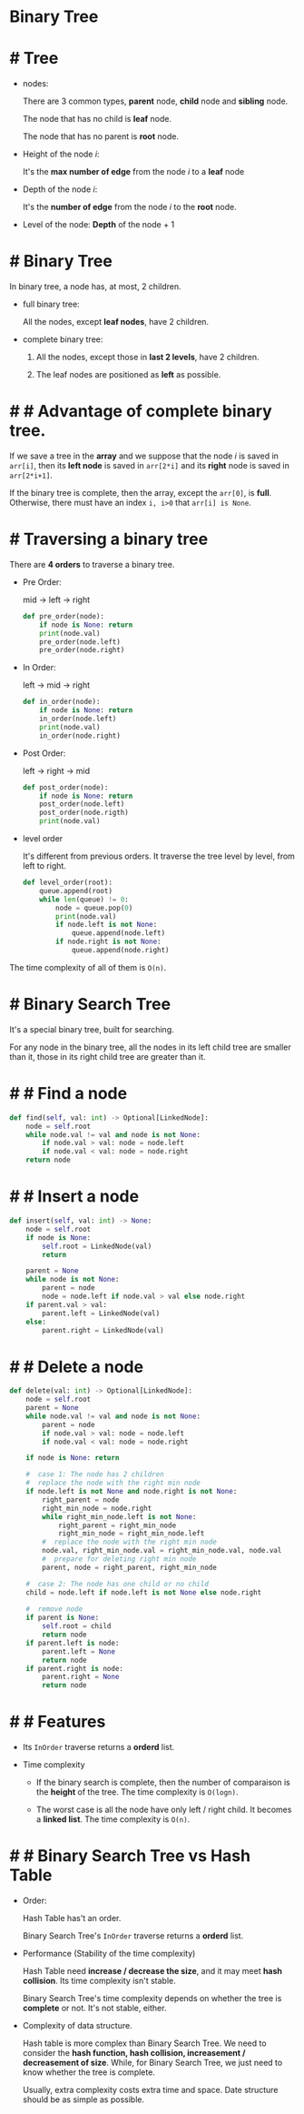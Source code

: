#  Binary Tree

# #  Tree

- nodes:

  There are 3 common types, **parent** node, **child** node and **sibling** node.

  The node that has no child is **leaf** node.

  The node that has no parent is **root** node.

- Height of the node _i_:

  It's the **max number of edge** from the node _i_ to a **leaf** node

- Depth of the node _i_:

  It's the **number of edge** from the node _i_ to the **root** node.

- Level of the node: **Depth** of the node + 1

# #  Binary Tree

In binary tree, a node has, at most, 2 children.

- full binary tree:

  All the nodes, except **leaf nodes**, have 2 children.

- complete binary tree:

  1. All the nodes, except those in **last 2 levels**, have 2 children.

  2. The leaf nodes are positioned as **left** as possible.

# # #  Advantage of complete binary tree.

If we save a tree in the **array** and we suppose that the node _i_ is saved in `arr[i]`, then its **left node** is saved in `arr[2*i]` and its **right** node is saved in `arr[2*i+1]`.

If the binary tree is complete, then the array, except the `arr[0]`, is **full**. Otherwise, there must have an index `i, i>0` that `arr[i] is None`.

# #  Traversing a binary tree

There are **4 orders** to traverse a binary tree.

- Pre Order:

  mid -> left -> right

  ```python
  def pre_order(node):
      if node is None: return
      print(node.val)
      pre_order(node.left)
      pre_order(node.right)
  ```

- In Order:

  left -> mid -> right

  ```python
  def in_order(node):
      if node is None: return
      in_order(node.left)
      print(node.val)
      in_order(node.right)
  ```

- Post Order:

  left -> right -> mid

  ```python
  def post_order(node):
      if node is None: return
      post_order(node.left)
      post_order(node.rigth)
      print(node.val)
  ```

- level order

  It's different from previous orders. It traverse the tree level by level, from left to right.

  ```python
  def level_order(root):
      queue.append(root)
      while len(queue) != 0:
          node = queue.pop(0)
          print(node.val)
          if node.left is not None:
              queue.append(node.left)
          if node.right is not None:
              queue.append(node.right)
  ```

The time complexity of all of them is `O(n)`.

# #  Binary Search Tree

It's a special binary tree, built for searching.

For any node in the binary tree, all the nodes in its left child tree are smaller than it, those in its right child tree are greater than it.

# # #  Find a node

```python
def find(self, val: int) -> Optional[LinkedNode]:
    node = self.root
    while node.val != val and node is not None:
        if node.val > val: node = node.left
        if node.val < val: node = node.right
    return node
```

# # #  Insert a node

```python
def insert(self, val: int) -> None:
    node = self.root
    if node is None:
        self.root = LinkedNode(val)
        return

    parent = None
    while node is not None:
        parent = node
        node = node.left if node.val > val else node.right
    if parent.val > val:
        parent.left = LinkedNode(val)
    else:
        parent.right = LinkedNode(val)
```

# # #  Delete a node

```python
def delete(val: int) -> Optional[LinkedNode]:
    node = self.root
    parent = None
    while node.val != val and node is not None:
        parent = node
        if node.val > val: node = node.left
        if node.val < val: node = node.right

    if node is None: return

    #  case 1: The node has 2 children
    #  replace the node with the right min node
    if node.left is not None and node.right is not None:
        right_parent = node
        right_min_node = node.right
        while right_min_node.left is not None:
            right_parent = right_min_node
            right_min_node = right_min_node.left
        #  replace the node with the right min node
        node.val, right_min_node.val = right_min_node.val, node.val
        #  prepare for deleting right min node
        parent, node = right_parent, right_min_node

    #  case 2: The node has one child or no child
    child = node.left if node.left is not None else node.right
    
    #  remove node
    if parent is None:
        self.root = child
        return node
    if parent.left is node:
        parent.left = None
        return node
    if parent.right is node:
        parent.right = None
        return node
```

# # #  Features

- Its `InOrder` traverse returns a **orderd** list.

- Time complexity

  - If the binary search is complete, then the number of comparaison is the **height** of the tree. The time complexity is `O(logn)`.

  - The worst case is all the node have only left / right child. It becomes a **linked list**. The time complexity is `O(n)`.

# # #  Binary Search Tree vs Hash Table

- Order:

  Hash Table has't an order.

  Binary Search Tree's `InOrder` traverse returns a **orderd** list.

- Performance (Stability of the time complexity)

  Hash Table need **increase / decrease the size**, and it may meet **hash collision**. Its time complexity isn't stable.

  Binary Search Tree's time complexity depends on whether the tree is **complete** or not. It's not stable, either.

- Complexity of data structure.

  Hash table is more complex than Binary Search Tree. We need to consider the **hash function, hash collision, increasement / decreasement of size**. While, for Binary Search Tree, we just need to know whether the tree is complete.

  Usually, extra complexity costs extra time and space. Date structure should be as simple as possible.

